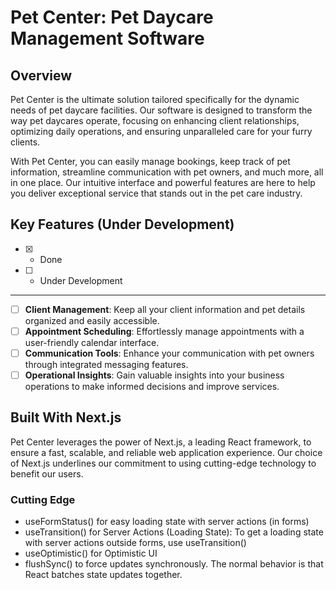 # Pet Center: Pet Daycare Management Software

## Overview

Pet Center is the ultimate solution tailored specifically for the dynamic needs of pet daycare facilities. Our software is designed to transform the way pet daycares operate, focusing on enhancing client relationships, optimizing daily operations, and ensuring unparalleled care for your furry clients.

With Pet Center, you can easily manage bookings, keep track of pet information, streamline communication with pet owners, and much more, all in one place. Our intuitive interface and powerful features are here to help you deliver exceptional service that stands out in the pet care industry.

## Key Features (Under Development)

- [x] - Done
- [ ] - Under Development

---

- [ ] **Client Management**: Keep all your client information and pet details organized and easily accessible.
- [ ] **Appointment Scheduling**: Effortlessly manage appointments with a user-friendly calendar interface.
- [ ] **Communication Tools**: Enhance your communication with pet owners through integrated messaging features.
- [ ] **Operational Insights**: Gain valuable insights into your business operations to make informed decisions and improve services.

## Built With Next.js

Pet Center leverages the power of Next.js, a leading React framework, to ensure a fast, scalable, and reliable web application experience. Our choice of Next.js underlines our commitment to using cutting-edge technology to benefit our users.

### Cutting Edge

- useFormStatus() for easy loading state with server actions (in forms)
- useTransition() for Server Actions (Loading State): To get a loading state with server actions outside forms, use useTransition()
- useOptimistic() for Optimistic UI
- flushSync() to force updates synchronously. The normal behavior is that React batches state updates together.
